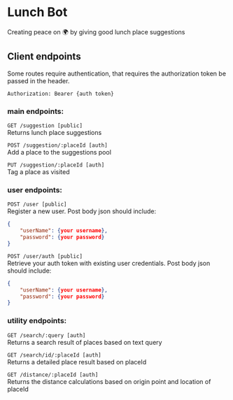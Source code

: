 # Lunch Bot
Creating peace on 🌍 by giving good lunch place suggestions

## Client endpoints

Some routes require authentication, that requires the authorization token be passed in the header.

`Authorization: Bearer {auth token}`

### main endpoints:
`GET /suggestion [public]`\
Returns lunch place suggestions

`POST /suggestion/:placeId [auth]`\
Add a place to the suggestions pool

`PUT /suggestion/:placeId [auth]`\
Tag a place as visited

### user endpoints:
`POST /user [public]`\
Register a new user. Post body json should include:
```json
{
    "userName": {your username},
    "password": {your password}
}
```

`POST /user/auth [public]`\
Retrieve your auth token with existing user credentials.
Post body json should include:
```json
{
    "userName": {your username},
    "password": {your password}
}
```

### utility endpoints:

`GET /search/:query [auth]`\
Returns a search result of places based on text query

`GET /search/id/:placeId [auth]`\
Returns a detailed place result based on placeId

`GET /distance/:placeId [auth]`\
Returns the distance calculations based on origin point and location of placeId
